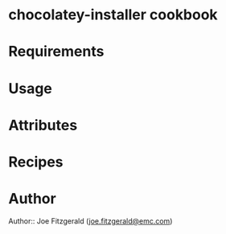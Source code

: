 # chocolatey-installer cookbook

# Requirements

# Usage

# Attributes

# Recipes

# Author

Author:: Joe Fitzgerald (joe.fitzgerald@emc.com)
